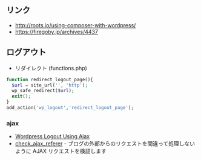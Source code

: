 ## リンク

- http://roots.io/using-composer-with-wordpress/
- https://firegoby.jp/archives/4437


## ログアウト

- リダイレクト (functions.php)

~~~php
function redirect_logout_page(){
  $url = site_url('', 'http');
  wp_safe_redirect($url);
  exit();
}
add_action('wp_logout','redirect_logout_page');
~~~

### ajax

- [Wordpress Logout Using Ajax](http://stackoverflow.com/questions/24590295/wordpress-logout-using-ajax)
- [check_ajax_referer](http://bit.ly/2b5vqEp) - ブログの外部からのリクエストを間違って処理しないように AJAX リクエストを検証します
